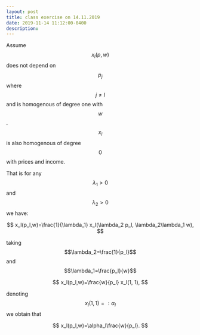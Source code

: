 ```yaml
---
layout: post
title: class exercise on 14.11.2019
date: 2019-11-14 11:12:00-0400
description: 
---
```

Assume $$x_l(p,w)$$ does not depend on $$p_j$$ where $$j\neq l$$ and is homogenous of degree one with $$w$$. $$x_l$$ is also homogenous of degree $$0$$ with prices and income. 

That is for any $$\lambda_1>0$$ and $$\lambda_2>0$$ we have:

$$
x_l(p_l,w)=\frac{1}{\lambda_1} x_l(\lambda_2 p_l, \lambda_2\lambda_1 w),
$$

taking $$\lambda_2=\frac{1}{p_l}$$ and $$\lambda_1=\frac{p_l}{w}$$

$$
x_l(p_l,w)=\frac{w}{p_l} x_l(1, 1),
$$

denoting $$x_l(1,1)=:\alpha_l$$ we obtain that 

$$
x_l(p_l,w)=\alpha_l\frac{w}{p_l}.
$$ 

  
